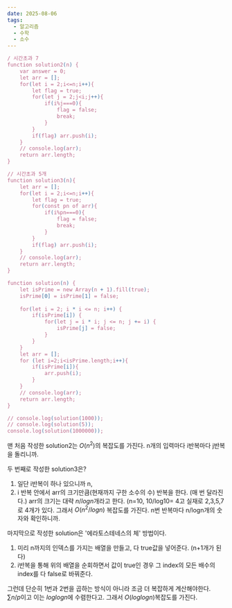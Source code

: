 ```yaml
---
date: 2025-08-06
tags:
  - 알고리즘
  - 수학
  - 소수
---
```

```js
/ 시간초과 7
function solution2(n) {
    var answer = 0;
    let arr = [];
    for(let i = 2;i<=n;i++){
    	let flag = true;
    	for(let j = 2;j<i;j++){
    		if(i%j===0){
    			flag = false;
    			break;
    		}
    	}
    	if(flag) arr.push(i);
    }
    // console.log(arr);
    return arr.length;
}

// 시간초과 5개
function solution3(n){
	let arr = [];
	for(let i = 2;i<=n;i++){
    	let flag = true;
    	for(const pn of arr){
    		if(i%pn===0){
    			flag = false;
    			break;
    		}
    	}
    	if(flag) arr.push(i);
    }
    // console.log(arr);
    return arr.length;
}

function solution(n) {
    let isPrime = new Array(n + 1).fill(true);
    isPrime[0] = isPrime[1] = false;
    
    for(let i = 2; i * i <= n; i++) {
        if(isPrime[i]) {
            for(let j = i * i; j <= n; j += i) {
                isPrime[j] = false;
            }
        }
    }
   	let arr = [];
   	for (let i=2;i<isPrime.length;i++){
   		if(isPrime[i]){
   			arr.push(i);
   		}
   	}
   	// console.log(arr);
    return arr.length;
}

// console.log(solution(1000));
// console.log(solution(5));
console.log(solution(1000000));
```

맨 처음 작성한 solution2는 $O(n^2)$의 복잡도를 가진다.
n개의 입력마다 i반복마다 j반복을 돌리니까.

두 번째로 작성한 solution3은?
1) 일단 i반복이 하나 있으니까 n,
2) i 반복 안에서 arr의 크기만큼(현재까지 구한 소수의 수) 반복을 한다. (매 번 달라진다.)
arr의 크기는 대략 $n/log{n}$개라고 한다. (n=10, 10/log10= 4고 실재로 2,3,5,7로 4개가 있다.
그래서 $O(n^2/logn)$ 복잡도를 가진다. n번 반복마다 n/logn개의 숫자와 확인하니까.

마지막으로 작성한 solution은 '에라토스테네스의 체' 방법이다.
1) 미리 n까지의 인덱스를 가지는 배열을 만들고, 다 true값을 넣어준다. (n+1개가 된다)
2) i반복을 통해 위의 배열을 순회하면서 값이 true인 경우 그 index의 모든 배수의 index를 다 false로 바꿔준다.

그런데 단순히 1번과 2번을 곱하는 방식이 아니라 조금 더 복잡하게 계산해야한다.
$\sum{n/p}$이고 이는 $log{log{n}}$에 수렴한다고. 그래서 $O(log{log{n}})$복잡도를 가진다.








